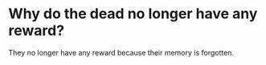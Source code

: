 # Why do the dead no longer have any reward?

They no longer have any reward because their memory is forgotten.
